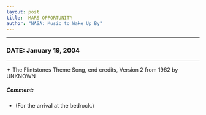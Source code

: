 ```yaml
---
layout: post
title:  MARS OPPORTUNITY
author: "NASA: Music to Wake Up By"
---
```


----
### DATE: January 19, 2004
----
✦ The Flintstones Theme Song, end credits, Version 2 from 1962 by UNKNOWN

##### Comment:
* (For the arrival at the bedrock.)
